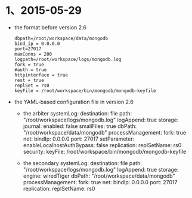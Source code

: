 # 1、2015-05-29
* the format before version 2.6

      dbpath=/root/workspace/data/mongodb
      bind_ip = 0.0.0.0
      port=27017
      maxConns = 200
      logpath=/root/workspace/logs/mongodb.log
      fork = true
      #auth = true
      httpinterface = true
      rest = true
      replSet = rs0
      keyFile = /root/workspace/bin/mongodb/mongodb-keyfile

* the YAML-based configuration file in version 2.6
  * the arbiter
        systemLog:
           destination: file
           path: "/root/workspace/logs/mongodb.log"
           logAppend: true
        storage:
           journal:
              enabled: false
           smallFiles: true
           dbPath: "/root/workspace/data/mongodb"
        processManagement:
           fork: true
        net:
           bindIp: 0.0.0.0
           port: 27017
        setParameter:
           enableLocalhostAuthBypass: false
        replication:
           replSetName: rs0
        security:
           keyFile: /root/workspace/bin/mongodb/mongodb-keyfile

  * the secondary
         systemLog:
            destination: file
            path: "/root/workspace/logs/mongodb.log"
            logAppend: true
         storage:
            engine: wiredTiger
            dbPath: "/root/workspace/data/mongodb"
         processManagement:
            fork: true
         net:
            bindIp: 0.0.0.0
            port: 27017
         replication:
            replSetName: rs0
